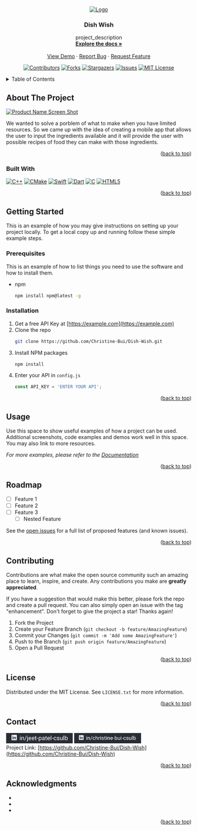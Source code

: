 <!-- Improved compatibility of back to top link: See: https://github.com/othneildrew/Best-README-Template/pull/73 -->
<a name="Dish Wish"></a>
<!--
*** Thanks for checking out the Best-README-Template. If you have a suggestion
*** that would make this better, please fork the repo and create a pull request
*** or simply open an issue with the tag "enhancement".
*** Don't forget to give the project a star!
*** Thanks again! Now go create something AMAZING! :D
-->

<!-- PROJECT LOGO -->
<br />
<div align="center">
  <a href="https://github.com/Christine-Bui/Dish-Wish">
    <img src="images/logo.png" alt="Logo" width="80" height="80">
  </a>

<h3 align="center">Dish Wish</h3>

  <p align="center">
    project_description
    <br />
    <a href="https://github.com/Christine-Bui/Dish-Wish"><strong>Explore the docs »</strong></a>
    <br />
    <br />
    <a href="https://github.com/Christine-Bui/Dish-Wish">View Demo</a>
    ·
    <a href="https://github.com/Christine-Bui/Dish-Wish/issues">Report Bug</a>
    ·
    <a href="https://github.com/Christine-Bui/Dish-Wish/issues">Request Feature</a>
  </p>
</div>

<!-- PROJECT SHIELDS -->
<!--
*** I'm using markdown "reference style" links for readability.
*** Reference links are enclosed in brackets [ ] instead of parentheses ( ).
*** See the bottom of this document for the declaration of the reference variables
*** for contributors-url, forks-url, etc. This is an optional, concise syntax you may use.
*** https://www.markdownguide.org/basic-syntax/#reference-style-links
-->
<div align="center">

[![Contributors][contributors-shield]][contributors-url]
[![Forks][forks-shield]][forks-url]
[![Stargazers][stars-shield]][stars-url]
[![Issues][issues-shield]][issues-url]
[![MIT License][license-shield]][license-url]
</div>


<!-- TABLE OF CONTENTS -->
<details>
  <summary>Table of Contents</summary>
  <ol>
    <li>
      <a href="#about-the-project">About The Project</a>
      <ul>
        <li><a href="#built-with">Built With</a></li>
      </ul>
    </li>
    <li>
      <a href="#getting-started">Getting Started</a>
      <ul>
        <li><a href="#prerequisites">Prerequisites</a></li>
        <li><a href="#installation">Installation</a></li>
      </ul>
    </li>
    <li><a href="#usage">Usage</a></li>
    <li><a href="#roadmap">Roadmap</a></li>
    <li><a href="#contributing">Contributing</a></li>
    <li><a href="#license">License</a></li>
    <li><a href="#contact">Contact</a></li>
    <li><a href="#acknowledgments">Acknowledgments</a></li>
  </ol>
</details>



<!-- ABOUT THE PROJECT -->
## About The Project

[![Product Name Screen Shot][product-screenshot]](https://example.com)

We wanted to solve a porblem of what to make when you have limited resources. So we came up with the idea of creating a mobile app that allows the user to input the ingredients available and it will provide the user with possible recipes of food they can make with those ingredients.

<p align="right">(<a href="#readme-top">back to top</a>)</p>



### Built With

[![C++][C++]][C++-url] [![CMake][CMake]][CMake-url] [![Swift][Swift]][Swift-url] [![Dart][Dart]][Dart-url] [![C][C]][C-url] [![HTML5][HTML5]][HTML5-url]

<p align="right">(<a href="#readme-top">back to top</a>)</p>



<!-- GETTING STARTED -->
## Getting Started

This is an example of how you may give instructions on setting up your project locally.
To get a local copy up and running follow these simple example steps.

### Prerequisites

This is an example of how to list things you need to use the software and how to install them.
* npm
  ```sh
  npm install npm@latest -g
  ```

### Installation

1. Get a free API Key at [https://example.com](https://example.com)
2. Clone the repo
   ```sh
   git clone https://github.com/Christine-Bui/Dish-Wish.git
   ```
3. Install NPM packages
   ```sh
   npm install
   ```
4. Enter your API in `config.js`
   ```js
   const API_KEY = 'ENTER YOUR API';
   ```

<p align="right">(<a href="#readme-top">back to top</a>)</p>



<!-- USAGE EXAMPLES -->
## Usage

Use this space to show useful examples of how a project can be used. Additional screenshots, code examples and demos work well in this space. You may also link to more resources.

_For more examples, please refer to the [Documentation](https://example.com)_

<p align="right">(<a href="#readme-top">back to top</a>)</p>



<!-- ROADMAP -->
## Roadmap

- [ ] Feature 1
- [ ] Feature 2
- [ ] Feature 3
    - [ ] Nested Feature

See the [open issues](https://github.com/Christine-Bui/Dish-Wish/issues) for a full list of proposed features (and known issues).

<p align="right">(<a href="#readme-top">back to top</a>)</p>



<!-- CONTRIBUTING -->
## Contributing

Contributions are what make the open source community such an amazing place to learn, inspire, and create. Any contributions you make are **greatly appreciated**.

If you have a suggestion that would make this better, please fork the repo and create a pull request. You can also simply open an issue with the tag "enhancement".
Don't forget to give the project a star! Thanks again!

1. Fork the Project
2. Create your Feature Branch (`git checkout -b feature/AmazingFeature`)
3. Commit your Changes (`git commit -m 'Add some AmazingFeature'`)
4. Push to the Branch (`git push origin feature/AmazingFeature`)
5. Open a Pull Request

<p align="right">(<a href="#readme-top">back to top</a>)</p>



<!-- LICENSE -->
## License

Distributed under the MIT License. See `LICENSE.txt` for more information.

<p align="right">(<a href="#readme-top">back to top</a>)</p>



<!-- CONTACT -->
## Contact

<a href="https://www.linkedin.com/in/jeet-patel-csulb"> <img src="images/J_Linkedin.jpg" widht="auto" height="28px"><img></a>
<a href="https://www.linkedin.com/in/christine-bui-csulb" > <img src="images/C_Linkedin.jpg" widht="auto" height="28x"><img></a><br>
Project Link: [https://github.com/Christine-Bui/Dish-Wish](https://github.com/Christine-Bui/Dish-Wish)

<p align="right">(<a href="#readme-top">back to top</a>)</p>



<!-- ACKNOWLEDGMENTS -->
## Acknowledgments

* []()
* []()
* []()

<p align="right">(<a href="#readme-top">back to top</a>)</p>



<!-- MARKDOWN LINKS & IMAGES -->
<!-- https://www.markdownguide.org/basic-syntax/#reference-style-links -->
[contributors-shield]: https://img.shields.io/github/contributors/Christine-Bui/Dish-Wish.svg?style=for-the-badge
[contributors-url]: https://github.com/Christine-Bui/Dish-Wish/graphs/contributors
[forks-shield]: https://img.shields.io/github/forks/Christine-Bui/Dish-Wish.svg?style=for-the-badge
[forks-url]: https://github.com/Christine-Bui/Dish-Wish/network/members
[stars-shield]: https://img.shields.io/github/stars/Christine-Bui/Dish-Wish.svg?style=for-the-badge
[stars-url]: https://github.com/Christine-Bui/Dish-Wish/stargazers
[issues-shield]: https://img.shields.io/github/issues/Christine-Bui/Dish-Wish.svg?style=for-the-badge
[issues-url]: https://github.com/Christine-Bui/Dish-Wish/issues
[license-shield]: https://img.shields.io/github/license/Christine-Bui/Dish-Wish.svg?style=for-the-badge
[license-url]: https://github.com/Christine-Bui/Dish-Wish/blob/master/LICENSE.txt
[linkedin-shield]: https://img.shields.io/badge/-LinkedIn-black.svg?style=for-the-badge&logo=linkedin&colorB=555
[linkedin-url]: https://linkedin.com/in/christine-bui-csulb
[product-screenshot]: images/screenshot.png
[C++]: https://img.shields.io/badge/C++-2CA5E0?style=for-the-badge&logo=cplusplus&logoColor=white"
[C++-url]: https://cplusplus.com/
[CMake]: https://img.shields.io/badge/CMake-%23008FBA.svg?style=for-the-badge&logo=cmake&logoColor=white
[CMake-url]: https://cmake.org/
[Swift]: https://img.shields.io/badge/Swift-FA7343?style=for-the-badge&logo=swift&logoColor=white
[Swift-url]: https://www.swift.org/
[Dart]: https://img.shields.io/badge/Dart-0175C2?style=for-the-badge&logo=dart&logoColor=white
[Dart-url]: https://angular.io/
[C]: https://img.shields.io/badge/c-%2300599C.svg?style=for-the-badge&logo=c&logoColor=white
[C-url]: https://
[HTML5]: https://img.shields.io/badge/HTML5-E34F26?style=for-the-badge&logo=html5&logoColor=white
[HTML5-url]: https://

